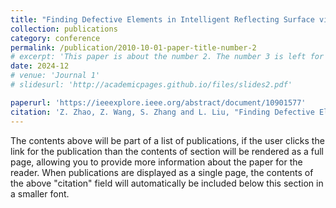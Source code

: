 ```yaml
---
title: "Finding Defective Elements in Intelligent Reflecting Surface via Over-the-Air Measurements"
collection: publications
category: conference
permalink: /publication/2010-10-01-paper-title-number-2
# excerpt: 'This paper is about the number 2. The number 3 is left for future work.'
date: 2024-12
# venue: 'Journal 1'
# slidesurl: 'http://academicpages.github.io/files/slides2.pdf'

paperurl: 'https://ieeexplore.ieee.org/abstract/document/10901577'
citation: 'Z. Zhao, Z. Wang, S. Zhang and L. Liu, "Finding Defective Elements in Intelligent Reflecting Surface via Over-the-Air Measurements," in \it{Proc. IEEE Global Commun. Conf. (GLOBECOM)}, Dec. 2024, pp. 656-661.'
---
```


The contents above will be part of a list of publications, if the user clicks the link for the publication than the contents of section will be rendered as a full page, allowing you to provide more information about the paper for the reader. When publications are displayed as a single page, the contents of the above "citation" field will automatically be included below this section in a smaller font.
